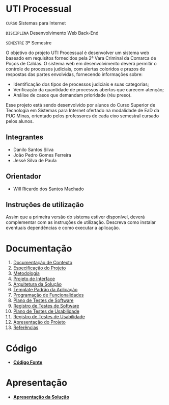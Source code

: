 # UTI Processual

`CURSO` Sistemas para Internet

`DISCIPLINA` Desenvolvimento Web Back-End

`SEMESTRE` 3º Semestre


O objetivo do projeto UTI Processual é desenvolver um sistema web baseado
em requisitos fornecidos pela 2ª Vara Criminal da Comarca de Poços de Caldas.
O sistema web em desenvolvimento deverá permitir o controle de processos
judiciais, com alertas coloridos e prazos de respostas das partes envolvidas,
fornecendo informações sobre:

- Identificação dos tipos de processos judiciais e suas categorias;
- Verificação da quantidade de processos abertos que carecem atenção;
- Análise de casos que demandam prioridade (réu preso).

Esse projeto está sendo desenvolvido por alunos do Curso Superior de
Tecnologia em Sistemas para Internet ofertado na modalidade de EaD da PUC
Minas, orientado pelos professores de cada eixo semestral cursado pelos
alunos.

## Integrantes

* Danilo Santos Silva
* João Pedro Gomes Ferreira
* Jessé Silva de Paula

## Orientador

* Will Ricardo dos Santos Machado


## Instruções de utilização

Assim que a primeira versão do sistema estiver disponível, deverá complementar com as instruções de utilização. Descreva como instalar eventuais dependências e como executar a aplicação.


# Documentação

<ol>
<li><a href="docs/01-Documentação de Contexto.md"> Documentação de Contexto</a></li>
<li><a href="docs/02-Especificação do Projeto.md"> Especificação do Projeto</a></li>
<li><a href="docs/03-Metodologia.md"> Metodologia</a></li>
<li><a href="docs/04-Projeto de Interface.md"> Projeto de Interface</a></li>
<li><a href="docs/05-Arquitetura da Solução.md"> Arquitetura da Solução</a></li>
<li><a href="docs/06-Template Padrão da Aplicação.md"> Template Padrão da Aplicação</a></li>
<li><a href="docs/07-Programação de Funcionalidades.md"> Programação de Funcionalidades</a></li>
<li><a href="docs/08-Plano de Testes de Software.md"> Plano de Testes de Software</a></li>
<li><a href="docs/09-Registro de Testes de Software.md"> Registro de Testes de Software</a></li>
<li><a href="docs/10-Plano de Testes de Usabilidade.md"> Plano de Testes de Usabilidade</a></li>
<li><a href="docs/11-Registro de Testes de Usabilidade.md"> Registro de Testes de Usabilidade</a></li>
<li><a href="docs/12-Apresentação do Projeto.md"> Apresentação do Projeto</a></li>
<li><a href="docs/13-Referências.md"> Referências</a></li>
</ol>


# Código
* [**Código Fonte**](https://github.com/olhodetigre/uti-processual/tree/release)

# Apresentação
* [**Apresentação da Solução**](presentation/README.md)
